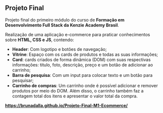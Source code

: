 ## Projeto Final 
Projeto final do primeiro módulo do curso de **Formação em Desenvolvimento Full Stack da Kenzie Academy Brasil**.

Realização de uma aplicação e-commerce para praticar conhecimentos sobre **HTML, CSS e JS**, contendo:
- **Header**: Com logotipo e botões de navegação;
- **Vitrine**: Espaço com os cards de produtos e todas as suas informações;
- **Card**: cards criados de forma dinâmica (DOM) com suas respectivas informações: titulo, 
foto, descrição, preço e um botão de adicionar ao carrinho;
- **Barra de pesquisa**: Com um input para colocar texto e um botão para pesquisar;
- **Carrinho de compras**: Um carrinho onde é possível adicionar e remover produtos por meio do DOM. Além disso, o carrinho também faz a contagem total dos itens e apresentar o valor total da compra.

**https://brunadalla.github.io/Projeto-Final-M1-Ecommerce/**
